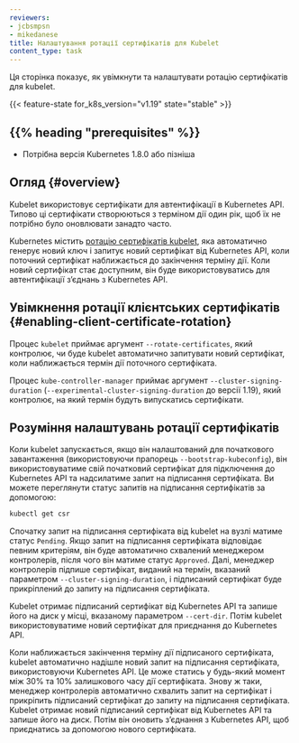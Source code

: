 ```yaml
---
reviewers:
- jcbsmpsn
- mikedanese
title: Налаштування ротації сертифікатів для Kubelet
content_type: task
---
```


<!-- overview -->
Ця сторінка показує, як увімкнути та налаштувати ротацію сертифікатів для kubelet.

{{< feature-state for_k8s_version="v1.19" state="stable" >}}

## {{% heading "prerequisites" %}}

* Потрібна версія Kubernetes 1.8.0 або пізніша

<!-- steps -->

## Огляд {#overview}

Kubelet використовує сертифікати для автентифікації в Kubernetes API. Типово ці сертифікати створюються з терміном дії один рік, щоб їх не потрібно було оновлювати занадто часто.

Kubernetes містить [ротацію сертифікатів kubelet](/uk/docs/reference/access-authn-authz/kubelet-tls-bootstrapping/), яка автоматично генерує новий ключ і запитує новий сертифікат від Kubernetes API, коли поточний сертифікат наближається до закінчення терміну дії. Коли новий сертифікат стає доступним, він буде використовуватись для автентифікації зʼєднань з Kubernetes API.

## Увімкнення ротації клієнтських сертифікатів {#enabling-client-certificate-rotation}

Процес `kubelet` приймає аргумент `--rotate-certificates`, який контролює, чи буде kubelet автоматично запитувати новий сертифікат, коли наближається термін дії поточного сертифіката.

Процес `kube-controller-manager` приймає аргумент `--cluster-signing-duration` (`--experimental-cluster-signing-duration` до версії 1.19), який контролює, на який термін будуть випускатись сертифікати.

## Розуміння налаштувань ротації сертифікатів

Коли kubelet запускається, якщо він налаштований для початкового завантаження (використовуючи прапорець `--bootstrap-kubeconfig`), він використовуватиме свій початковий сертифікат для підключення до Kubernetes API та надсилатиме запит на підписання сертифіката. Ви можете переглянути статус запитів на підписання сертифікатів за допомогою:

```sh
kubectl get csr
```

Спочатку запит на підписання сертифіката від kubelet на вузлі матиме статус `Pending`. Якщо запит на підписання сертифіката відповідає певним критеріям, він буде автоматично схвалений менеджером контролерів, після чого він матиме статус `Approved`. Далі, менеджер контролерів підпише сертифікат, виданий на термін, вказаний параметром `--cluster-signing-duration`, і підписаний сертифікат буде прикріплений до запиту на підписання сертифіката.

Kubelet отримає підписаний сертифікат від Kubernetes API та запише його на диск у місці, вказаному параметром `--cert-dir`. Потім kubelet використовуватиме новий сертифікат для приєднання до Kubernetes API.

Коли наближається закінчення терміну дії підписаного сертифіката, kubelet автоматично надішле новий запит на підписання сертифіката, використовуючи Kubernetes API. Це може статись у будь-який момент між 30% та 10% залишкового часу дії сертифіката. Знову ж таки, менеджер контролерів автоматично схвалить запит на сертифікат і прикріпить підписаний сертифікат до запиту на підписання сертифіката. Kubelet отримає новий підписаний сертифікат від Kubernetes API та запише його на диск. Потім він оновить зʼєднання з Kubernetes API, щоб приєднатись за допомогою нового сертифіката.

